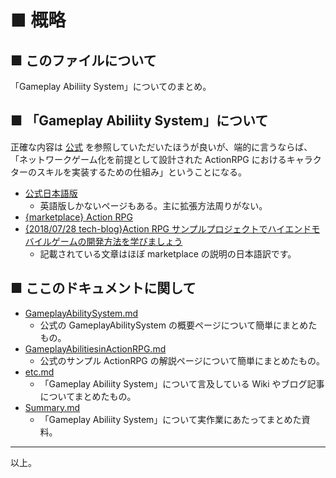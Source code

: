 # ■ 概略

## ■ このファイルについて
「Gameplay Abiliity System」についてのまとめ。

## ■ 「Gameplay Abiliity System」について
正確な内容は [公式](https://docs.unrealengine.com/en-us/Gameplay/GameplayAbilitySystem) を参照していただいたほうが良いが、端的に言うならば、「ネットワークゲーム化を前提として設計された ActionRPG におけるキャラクターのスキルを実装するための仕組み」ということになる。

* [公式日本語版](http://api.unrealengine.com/JPN/Resources/SampleGames/ARPG/index.html)
	* 英語版しかないページもある。主に拡張方法周りがない。
* [{marketplace} Action RPG](https://www.unrealengine.com/marketplace/ja/action-rpg)
* [{2018/07/28 tech-blog}Action RPG サンプルプロジェクトでハイエンドモバイルゲームの開発方法を学びましょう](https://www.unrealengine.com/ja/tech-blog/learn-how-to-develop-high-end-mobile-games-with-the-action-rpg-sample-project)
	* 記載されている文章はほぼ marketplace の説明の日本語訳です。

## ■ ここのドキュメントに関して
* [GameplayAbilitySystem.md](GameplayAbilitySystem.md)
	* 公式の GameplayAbilitySystem の概要ページについて簡単にまとめたもの。
* [GameplayAbilitiesinActionRPG.md](GameplayAbilitiesinActionRPG.md)
	* 公式のサンプル ActionRPG の解説ページについて簡単にまとめたもの。
* [etc.md](etc.md)
	* 「Gameplay Abiliity System」について言及している Wiki やブログ記事についてまとめたもの。
* [Summary.md](Summary.md)
	* 「Gameplay Abiliity System」について実作業にあたってまとめた資料。

----
以上。
